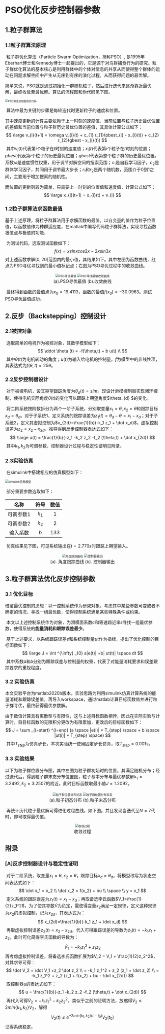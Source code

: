 # PSO优化反步控制器参数

## 1.粒子群算法

### 1.1粒子群算法原理

​	粒子群优化算法（Particle Swarm Optimization，简称PSO）, 是1995年Eberhart博士和Kennedy博士一起提出的，它是源于对鸟群捕食行为的研究。粒子群优化算法的基本核心是利用群体中的个体对信息的共享从而使得整个群体的运动在问题求解空间中产生从无序到有序的演化过程，从而获得问题的最优解。

​	简单来说，PSO就是通过初始化一群随机粒子，然后进行迭代来逐渐靠近最优解，最终收敛至最优解。算法的流程图和伪代码见下图。

<img src="F:\课程\电子信息导论\figure\PSO流程图.png" alt="PSO算法流程图和伪代码" style="zoom:60%;" />

​	算法中最为关键的步骤是每轮迭代时更新粒子的速度和位置。

​	其中速度更新的计算主要依赖于上一时刻的速度值、当前位置与粒子历史最优位置的差值和当前位置与粒子群历史最优位置的差值，其具体计算公式如下：
$$
\large
v_{i}(t+1) = \omega v_{i}(t) + c_{1} r_{1}(pbest_{i} - x_{i}(t)) + c_{2} r_{2}(gbest - x_{i}(t))
$$
​	其中$v_{i}(t)$代表第$i$个粒子在$t$时刻的速度值；$x_{i}(t)$代表第$i$个粒子在$t$时刻的位置；$pbest_{i}$代表第$i$个粒子的历史最优位置；$gbest$代表第整个粒子群的历史最优位置。系数$\omega$是速度惯性权重，用于调节对解空间的搜索范围；$c_{1}$是自我学习因子，$c_{2}$是群体学习因子，共同用于调节最大步长；$r_{1}$和$r_{2}$是两个随机数，范围介于0到1之间，主要用于增加搜索的随机性。

​	而位置的更新则较为简单，只需要上一时刻的位置值和速度值，计算公式如下：
$$
\large
x_{i}(t+1) = x_{i}(t) + v_{i}
$$

### 1.2粒子群算法求函数最值

​	基于上述原理，将粒子群算法用于求解函数的最值。以自变量的值作为粒子位置值，以函数值作为种群适应度，在matlab中编写代码粒子群算法，实现寻找函数极值点与极值的功能，

​	为测试代码，选取测试函数如下：
$$
f(x) = xsinxcos2x-2xsin3x
$$
​	对上述函数求解$[0,20]$范围内的最小值，其结果如下。其中左图为函数曲线，红点为PSO寻优寻找到的最小值标记点；右图为PSO寻优过程中的收敛曲线。

<div align=center>
	<img src="F:\课程\电子信息导论\figure\PSO寻找最值.jpg" alt="PSO寻优最值" style="zoom:67%;" />
	<img src="F:\课程\电子信息导论\figure\PSO寻找最值收敛曲线.jpg" alt="PSO寻找最值收敛曲线" style="zoom:67%;" />
    <br>(a).PSO寻优最值 (b).收敛曲线</br>
</div>

​	最终得到函数的最值点为$x_{0}=19.4113$，函数的最值$f(x_{0})=-30.0963$。测试PSO寻优最值成功。



## 2.反步（Backstepping）控制设计

### 2.1被控对象

​	选取简单的电机作为被控对象，其数学模型如下：
$$
\ddot \theta (t) = -f(\theta,t) + b u(t) \\
$$
​	其中$\theta(t)$为电机转动的角度；$u(t)$为输入给电机的控制量。$f$为模型中的非线性项，其表达式为$f(\theta,t) = 25 \dot \theta$。 

### 2.2反步控制器设计

​	对于被控电机，设其期望跟踪角度为$\theta_d (t) = sint$。现设计滑模控制器实现闭环控制，使得电机实际角度$\theta (t)$的变化可以跟踪上期望角度$\theta_{d} $的变化。

​	将二阶系统按阶数拆分为两个一阶子系统，分别取变量$x_1=\theta,x_2=\dot \theta$和跟踪目标$x_d=\theta_d$。对于子系统1，定义系统的跟踪误差为$z_{1}(t) = \theta_{d} - \theta = x_{1} - x_{d}$；对于子系统2，定义其虚拟控制为$x_{2d}=\frac{1}{b}(-k_1 z_1 + \dot x_d)$，虚拟控制误差为$z_2 = x_2 - x_{2d}$，推导得到反步控制器表达式如下：
$$
\large
u(t) = \frac{1}{b}(-z_1 -k_2 z_2 -f_2 (\theta,t) + \dot x_{2d})
$$
​	其中$k_1,k_2$为可调参数，控制器设计过程与稳定性证明见附录。

### 2.3实验仿真

​	在simulink中搭建相应的仿真模型如下：

<img src="F:\课程\电子信息导论\figure\backstepping with pso\simulink模型.png" alt="simulink仿真模型" style="zoom: 67%;" />

​	部分重要参数选取如下：

|    名称     | 符号  | 数值 |
| :---------: | :---: | :--: |
| 可调参数$1$ | $k_1$ |  1   |
| 可调参数$2$ | $k_2$ |  2   |
|  输入系数   |  $b$  | 133  |

​	仿真结果见下图，可见系统输出在$t = 2.770s$时跟踪上期望输入。

<div align = center>
    <img src = "F:\课程\电子信息导论\figure\backstepping with pso\theta.jpg" alt="角度跟踪曲线" style="zoom: 67%;" />
    <img src = "F:\课程\电子信息导论\figure\backstepping with pso\ut.jpg" alt="控制器输出" style="zoom: 71%;" />
    <br>(a). 角度跟踪曲线 (b). 控制器输出</br>
</div>





## 3.粒子群算法优化反步控制参数

### 3.1 优化目标

​	借鉴最优控制的思想：以一控制系统作为研究对象，考虑其中某些参数可变或者不确定的情况，寻找一组最优数，使得控制系统满足某些特殊条件或约束。

​	本文以上述控制系统作为对象，为滑模面系数$c$和等速趋近率$\epsilon$寻找一组最优参数，使得系统的**能量消耗和跟踪误差最少**。

​	基于上述要求，以系统跟踪误差$e$和系统控制量$ut$作为指标，提出了优化控制的目标函数如下：
$$
\large
J = \int ^{\infty} _{0} a|e(t)| +b| ut(t)| \space dt
$$
​	其中系数$a$和$b$分别为跟踪误差与控制量的权重，代表了对能量消耗要求和误差跟踪要求的重视程度。

### 3.2 实验仿真

​	本文实验平台为matlab2020b版本。实验思路为利用simulink仿真计算系统的能量消耗和跟踪误差值，再导入workspace，通过matlab计算目标函数值并进行粒子群寻优，最终获得最优参数解。

​	由于数值计算具有离散型与有限性，这与上述目标函数相悖，因此在实际实验与计算时，将目标函数的无限积分更改为有限累加，更改后的目标函数如下：
$$
J = \sum _{i=start} ^{i=end} (a \space |e(i)| * T_{step} \space + b \space |ut(i)| * T_{step}  \space)
$$
​	其中$T_{step}$为仿真步长，本次实验统一使用固定步长仿真，取$T_{step}=0.001s$。

### 3.3 实验结果

​	以下为粒子群位置分布图，其中左图为粒子群初始时的位置，其满足随机分布；经过迭代后，得到粒子群末态分布位置图，粒子基本分布与最优参数解$k_1=3.2492,k_2=3.2507$的附近，此时目标函数取最小值$J=1.2092$。

<div align=center>
	<img src="F:\课程\电子信息导论\figure\backstepping with pso\粒子群位置分布初态.jpg" alt="粒子群位置分布初态" style="zoom:67%;" />
	<img src="F:\课程\电子信息导论\figure\backstepping with pso\粒子群位置分布末态.jpg" alt="粒子群位置分布末态" style="zoom:67%;" />
    <br>(a).粒子初态分布 (b).粒子末态分布</br>
</div>


​	再统计历代粒子最优解可得进化过程曲线，如下图。并且发现当迭代至$N=7$代时，即可取得最优值。

<div align=center>
	<img src="F:\课程\电子信息导论\figure\backstepping with pso\收敛过程.jpg" alt="收敛过程" style="zoom:67%;" />
    <br>收敛过程</br>
</div>




## 附录

### [A]反步控制器设计与稳定性证明

​	对于二阶系统，取变量$x_1=\theta,x_2=\dot \theta$，跟踪目标$x_d=\theta_d$，将模型改写为状态空间表达式如下：
$$
\dot x_1 = x_2 \\
\dot x_2 = f(x_2) + bu \\
\space \\
y = x_1
$$
​	定义系统的跟踪误差为$z_{1}(t) = x_{1} - x_{d}$；再取备选李氏函数$V_1=\frac{1}{2}z_1^2$，为了使其导数$\dot V$为负定，需使得变量$x_2$满足一定规律，定义这种规律为$x_2$的虚拟控制，记为$x_{2d}$，其表达式为：
$$
x_{2d}=\frac{1}{b}(-k_1 z_1 + \dot x_d)
$$
​	再取虚拟控制误差$z_{2}(t) = x_{2} - x_{2d}$，代入可得跟踪误差的导数为$\dot z_1(t) = -k_1 z_1 + z_2$，此时可化简得李氏函数的导数为：
$$
\dot V_1 = -k_1 z_1^2 + z_1 z_2
$$
​	再考虑虚拟控制误差，将备选李氏函数扩展为$V_2 = V_1 + \frac{1}{2}z_2^2$，对其求导可得：
$$
\dot V_2 = \dot V_1 +z_2 \dot z_2 \\
= -k_1 z_1^2 + z_2 (z_1 + \dot z_2) \\
= -k_1 z_1^2 + z_2 (z_1 + f(x_2) + bu - \dot x_{2d})
$$
​	取控制器$u$的表达式如下：
$$
u = \frac{1}{b}(-z_1 -k_2 z_2 -f_2 (\theta,t) + \dot x_{2d})
$$
​	再代入可得$\dot V_2 = -k_1 z_1^2 -k_2 z_2^2$。类似于之前的证明方法，放缩得$\dot V_2 \leq 2 min \{ k_1,k_2 \} V_2$，解得
$$
V_2 (t) \leq e^{-2min\{ k_1,k_2 \} (t-t_{0})} V_2(t_{0})
$$
​	证得系统稳定。

